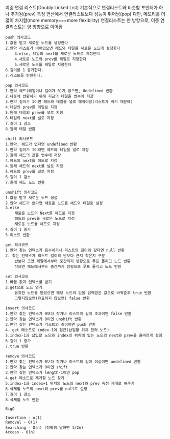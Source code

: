 이중 연결 리스트(Doubly Linked List)
    기본적으로 연결리스트와 비슷함
    포인터가 하나 추가됨(prev)
    특정 연산에서 연결리스트보다 성능이 뛰어남(pop)
    다만, 메모리를 더 많이 차지함(more memory===more flexibility)
    연결리스트는 한 방향으로, 이중 연결리스트는 양 방향으로 이어짐

    push 의사코드
    1.값을 받고 새로운 노드를 생성한다
    2.만약 리스트가 비어있으면 헤드와 테일을 새로운 노드에 설정한다
        3.else, 테일의 next를 새로운 노드로 지정한다
        4.새로운 노드의 prev를 테일로 지정한다
        5.새로운 노드를 테일로 지정한다
    6.길이를 1 증가한다.
    7.리스트를 반환한다.

    pop 의사코드
    1.만약 헤드(테일이나 길이가 0)가 없으면, Undefined 반환
    2.나중에 반환하기 위해 지금의 테일을 변수에 저장
    3.만약 길이가 1이면 헤드와 테일을 널로 해줘야함(리스트가 비기 때문에)
    4.테일의 prev를 테일로 지정
    5.원래 테일의 prev를 널로 지정
    6.테일의 next를 널로 지정
    7.길이 1 감소
    8.원래 테일 반환

    shift 의사코드
    1.만약, 헤드가 없다면 undefined 반환
    2.만약 길이가 1이라면 헤드와 테일을 널로 지정
    3.원래 헤드의 값을 변수에 저장
    4.헤드의 next를 헤드로 지정
    4.원래 헤드의 next를 널로 지정
    5.헤드의 prev를 널로 지정
    6.길이 1 감소
    7.원래 헤드 노드 반환

    unshift 의사코드
    1.값을 받고 새로운 노드 생성
    2.만약 헤드가 없다면 새로운 노드를 헤드와 테일로 설정
    3.else
        새로운 노드의 Next를 헤드로 지정
        헤드의 prev를 새로운 노드로 지정
        새로운 노드를 헤드로 지정
    4.길이 1 증가
    5.리스트 반환

    get 의사코드
    1.만약 찾는 인덱스가 음수이거나 리스트의 길이와 같다면 null 반환
    2. 찾는 인덱스가 리스트 길이의 반보다 큰지 작은지 구분
        반보다 크면 테일에서부터 중간까지 방향으로 루프 돌리고 노드 반환
        작으면 헤드에서부ㅌ 중간까지 방향으로 루프 돌리고 노드 반환
    
    set 의사코드
    1.바꿀 값과 인덱스를 받기
    2.get으로 노드 얻기
        유효한 노드를 받았으면 해당 노드의 값을 입력받은 값으로 바꿔준후 true 반환
        그렇지않으면(유효하지 않으면) false 반환

    insert 의사코드
    1.만약 찾는 인덱스가 0보다 작거나 리스트의 길이 초과이면 false 반환
    2.만약 찾는 인덱스가 0이면 unshift 반환
    3.만약 찾는 인덱스가 리스트의 길이이면 push 반환
    4. get 메소드로 index-1에 접근(삽일할 위치 전의 노드)
    5.index-1과 삽입할 노드와 index의 위치에 있는 노드의 next와 prev를 올바르게 설정
    6.길이 1 증가
    7.true 반환

    remove 의사코드
    1.만약 찾는 인덱스가 0보다 작거나 리스트의 길이 이상이면 undefined 반환
    2.만약 찾는 인덱스가 0이면 shift
    3.만약 찾는 인덱스가 length-1이면 pop
    4.get 메소드로 제거할 노드 찾기
    5.index-1과 index+1 위치의 노드의 next와 prev 속성 제대로 해주기
    6.삭제할 노드의 next와 prev를 null로 설정
    7.길이 1 감소
    8.삭제할 노드 반환

    BigO

    Insertion - o(1)
    Removal - O(1)
    Searching - O(n) (정확히 말하면 1/2n)
    Access - O(n)
